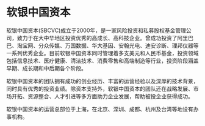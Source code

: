 # 

# 软银中国资本

软银中国资本(SBCVC)成立于2000年，是一家风险投资和私募股权基金管理公司，致力于在大中华地区投资优秀的高成长、高科技企业。曾成功投资了阿里巴巴、淘宝网、分众传媒、万国数据、华大基因、安翰光电、迪安诊断、理邦仪器等一系列优秀企业。目前软银中国资本同时管理着多支美元和人民币基金，投资领域包括信息技术、医疗健康、清洁技术、消费零售和高端制造等行业，投资阶段涵盖早期、成长期和中后期各个阶段。

软银中国资本的团队拥有成功的创业经历、丰富的运营经验以及深厚的技术背景，同时具有优秀的投资业绩。除资本支持外，软银中国资本的团队还在战略发展、市场开拓、资源整合、人才引进等多方面助力企业发展，帮助被投企业获得成功。

软银中国资本的运营总部位于上海，在北京、深圳、成都、杭州及台湾等地设有办事机构。

